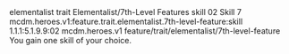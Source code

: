 <ability>
  <metadata>
    <class>elementalist</class>
    <feature_type>trait</feature_type>
    <file_dpath>Elementalist/7th-Level Features</file_dpath>
    <item_id>skill</item_id>
    <item_index>02</item_index>
    <item_name>Skill</item_name>
    <level>7</level>
    <scc>mcdm.heroes.v1:feature.trait.elementalist.7th-level-feature:skill</scc>
    <scdc>1.1.1:5.1.9.9:02</scdc>
    <source>mcdm.heroes.v1</source>
    <type>feature/trait/elementalist/7th-level-feature</type>
  </metadata>
  <effects>
    <effect type="mundane">You gain one skill of your choice.</effect>
  </effects>
</ability>
